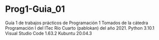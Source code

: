 # Prog1-Guia_01
Guía 1 de trabajos prácticos de Programación 1
Tomados de la cátedra Programación I del ITec Río Cuarto (pablokan) del año 2021.
Python 3.10.1
Visual Studio Code 1.63.2
Kubuntu 20.04.3
